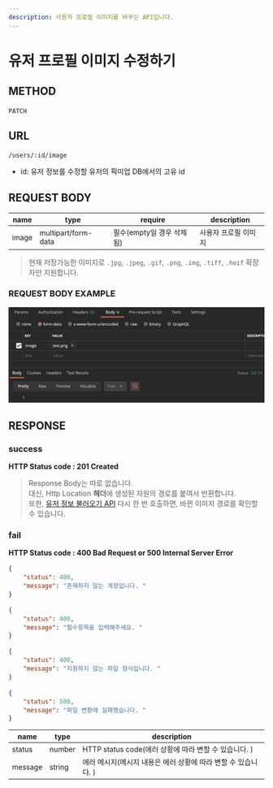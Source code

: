 ```yaml
---
description: 사용자 프로필 이미지를 바꾸는 API입니다. 
---
```


# 유저 프로필 이미지 수정하기

## METHOD

```http
PATCH
```

## URL

```http
/users/:id/image
```

* id: 유저 정보를 수정할 유저의 픽미업 DB에서의 고유 id

## REQUEST BODY
|name|type|require|description
|---|---|---|---|
|image|multipart/form-data|필수(empty일 경우 삭제됨)|사용자 프로필 이미지|
> 현재 저장가능한 이미지로 `.jpg`, `.jpeg`, `.gif`, `.png`, `.img`, `.tiff`, `.heif` 확장자만 지원합니다.  

### REQUEST BODY EXAMPLE
![example on POSTMAN](../.gitbook/assets/update-profile-image.png)


## RESPONSE
### success
**HTTP Status code : 201 Created**
> Response Body는 따로 없습니다.  
> 대신, Http Location **헤더**에 생성된 자원의 경로를 붙여서 반환합니다.  
> 또한, [유저 정보 불러오기 API](./get.md) 다시 한 번 호출하면, 바뀐 이미지 경로를 확인할 수 있습니다.

### fail
**HTTP Status code : 400 Bad Request or 500 Internal Server Error**

```json
{
    "status": 400,
    "message": "존재하지 않는 계정입니다. "
}
```

```json
{
    "status": 400,
    "message": "필수항목을 입력해주세요. "
}
```

```json
{
    "status": 400,
    "message": "지원하지 않는 파일 형식입니다. "
}
```

```json
{
    "status": 500,
    "message": "파일 변환에 실패했습니다. "
}
```

|name|type|description|
|---|---|---|
|status|number|HTTP status code(에러 상황에 따라 변할 수 있습니다. )|
|message|string|에러 메시지(메시지 내용은 에러 상황에 따라 변할 수 있습니다. )|
